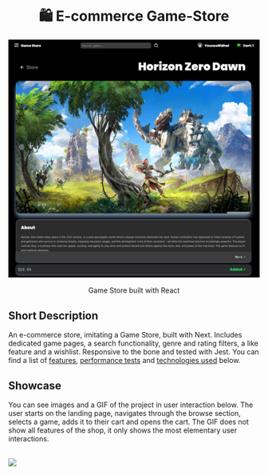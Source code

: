 <h1 align="center">🛍️ E-commerce Game-Store</h1>

![](/public/preview.png)

<p align="center">
  Game Store built with React
</p>

## Short Description

An e-commerce store, imitating a Game Store, built with Next. Includes dedicated game pages, a search functionality, genre and rating filters, a like feature and a wishlist. Responsive to the bone and tested with Jest. You can find a list of [features](#features), [performance tests](#performance) and [technologies used](#technologies-used) below.

## Showcase

You can see images and a GIF of the project in user interaction below. The user starts on the landing page, navigates through the browse section, selects a game, adds it to their cart and opens the cart. The GIF does not show all features of the shop, it only shows the most elementary user interactions. <br /> <br />

![](/public/acceuil.png.png)
